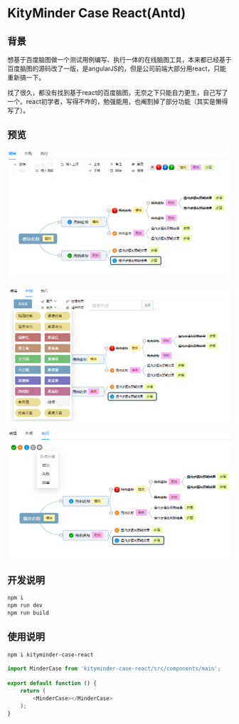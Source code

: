 KityMinder Case React(Antd)
==========

## 背景
想基于百度脑图做一个测试用例编写、执行一体的在线脑图工具，本来都已经基于百度脑图的源码改了一版，是angularJS的，但是公司前端大部分用react，只能重新搞一下。

找了很久，都没有找到基于react的百度脑图，无奈之下只能自力更生，自己写了一个。react初学者，写得不咋的，勉强能用，也阉割掉了部分功能（其实是懒得写了）。

## 预览
[![](https://github.com/liangalien/kityminder-case-react/blob/3fa74142c64c9cd1cf47e82ce855686f4f75a856/src/images/s1.png)](https://github.com/liangalien/kityminder-case-react/blob/3fa74142c64c9cd1cf47e82ce855686f4f75a856/src/images/s1.png)

[![](https://github.com/liangalien/kityminder-case-react/blob/3fa74142c64c9cd1cf47e82ce855686f4f75a856/src/images/s2.png)](https://github.com/liangalien/kityminder-case-react/blob/3fa74142c64c9cd1cf47e82ce855686f4f75a856/src/images/s2.png)

[![](https://github.com/liangalien/kityminder-case-react/blob/3fa74142c64c9cd1cf47e82ce855686f4f75a856/src/images/s3.png)](https://github.com/liangalien/kityminder-case-react/blob/3fa74142c64c9cd1cf47e82ce855686f4f75a856/src/images/s3.png)

## 开发说明

```bash
npm i
npm run dev
npm run build
```

## 使用说明
```bash
npm i kityminder-case-react
```
```javascript
import MinderCase from 'kityminder-case-react/src/components/main';

export default function () {
    return (
        <MinderCase></MinderCase>
    );
}
```
